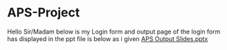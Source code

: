 # APS-Project
Hello Sir/Madam 
below is my Login form and output page of the login form has displayed in the ppt file is below as i given
[APS Output Slides.pptx](https://github.com/user-attachments/files/18004091/APS.Output.Slides.pptx)
